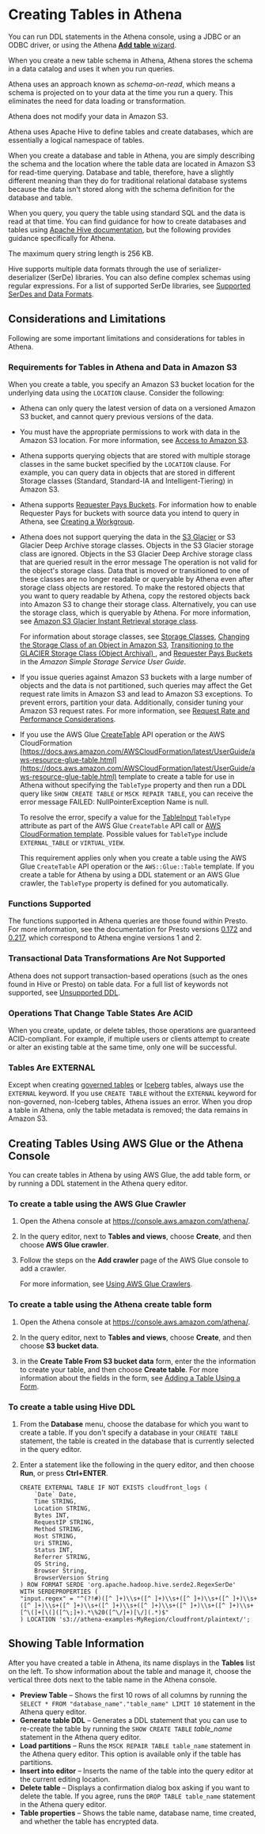 # Creating Tables in Athena<a name="creating-tables"></a>

You can run DDL statements in the Athena console, using a JDBC or an ODBC driver, or using the Athena [**Add table** wizard](#to-create-a-table-using-the-wizard)\.

When you create a new table schema in Athena, Athena stores the schema in a data catalog and uses it when you run queries\.

Athena uses an approach known as *schema\-on\-read*, which means a schema is projected on to your data at the time you run a query\. This eliminates the need for data loading or transformation\.

 Athena does not modify your data in Amazon S3\.

Athena uses Apache Hive to define tables and create databases, which are essentially a logical namespace of tables\. 

When you create a database and table in Athena, you are simply describing the schema and the location where the table data are located in Amazon S3 for read\-time querying\. Database and table, therefore, have a slightly different meaning than they do for traditional relational database systems because the data isn't stored along with the schema definition for the database and table\. 

When you query, you query the table using standard SQL and the data is read at that time\. You can find guidance for how to create databases and tables using [Apache Hive documentation](https://cwiki.apache.org/confluence/display/Hive/LanguageManual+DDL), but the following provides guidance specifically for Athena\.

The maximum query string length is 256 KB\.

Hive supports multiple data formats through the use of serializer\-deserializer \(SerDe\) libraries\. You can also define complex schemas using regular expressions\. For a list of supported SerDe libraries, see [Supported SerDes and Data Formats](supported-serdes.md)\.

## Considerations and Limitations<a name="creating-tables-considerations-and-limitations"></a>

Following are some important limitations and considerations for tables in Athena\.

### Requirements for Tables in Athena and Data in Amazon S3<a name="s3-considerations"></a>

When you create a table, you specify an Amazon S3 bucket location for the underlying data using the `LOCATION` clause\. Consider the following:
+ Athena can only query the latest version of data on a versioned Amazon S3 bucket, and cannot query previous versions of the data\.
+ You must have the appropriate permissions to work with data in the Amazon S3 location\. For more information, see [Access to Amazon S3](s3-permissions.md)\.
+ Athena supports querying objects that are stored with multiple storage classes in the same bucket specified by the `LOCATION` clause\. For example, you can query data in objects that are stored in different Storage classes \(Standard, Standard\-IA and Intelligent\-Tiering\) in Amazon S3\.
+  Athena supports [Requester Pays Buckets](https://docs.aws.amazon.com/AmazonS3/latest/dev/RequesterPaysBuckets.html)\. For information how to enable Requester Pays for buckets with source data you intend to query in Athena, see [Creating a Workgroup](workgroups-create-update-delete.md#creating-workgroups)\.
+ Athena does not support querying the data in the [S3 Glacier](https://docs.aws.amazon.com/AmazonS3/latest/dev/storage-class-intro.html#sc-glacier) or S3 Glacier Deep Archive storage classes\. Objects in the S3 Glacier storage class are ignored\. Objects in the S3 Glacier Deep Archive storage class that are queried result in the error message The operation is not valid for the object's storage class\. Data that is moved or transitioned to one of these classes are no longer readable or queryable by Athena even after storage class objects are restored\. To make the restored objects that you want to query readable by Athena, copy the restored objects back into Amazon S3 to change their storage class\. Alternatively, you can use the storage class, which is queryable by Athena\. For more information, see [Amazon S3 Glacier Instant Retrieval storage class](http://aws.amazon.com/s3/storage-classes/glacier/instant-retrieval/)\.

  For information about storage classes, see [Storage Classes](https://docs.aws.amazon.com/AmazonS3/latest/dev/storage-class-intro.html), [Changing the Storage Class of an Object in Amazon S3](https://docs.aws.amazon.com/AmazonS3/latest/dev/ChgStoClsOfObj.html), [Transitioning to the GLACIER Storage Class \(Object Archival\) ](https://docs.aws.amazon.com/AmazonS3/latest/dev/lifecycle-transition-general-considerations.html#before-deciding-to-archive-objects), and [Requester Pays Buckets](https://docs.aws.amazon.com/AmazonS3/latest/dev/RequesterPaysBuckets.html) in the *Amazon Simple Storage Service User Guide*\.
+ If you issue queries against Amazon S3 buckets with a large number of objects and the data is not partitioned, such queries may affect the Get request rate limits in Amazon S3 and lead to Amazon S3 exceptions\. To prevent errors, partition your data\. Additionally, consider tuning your Amazon S3 request rates\. For more information, see [Request Rate and Performance Considerations](https://docs.aws.amazon.com/AmazonS3/latest/dev/request-rate-perf-considerations.html)\.
+ If you use the AWS Glue [CreateTable](https://docs.aws.amazon.com/glue/latest/webapi/API_CreateTable.html) API operation or the AWS CloudFormation [https://docs.aws.amazon.com/AWSCloudFormation/latest/UserGuide/aws-resource-glue-table.html](https://docs.aws.amazon.com/AWSCloudFormation/latest/UserGuide/aws-resource-glue-table.html) template to create a table for use in Athena without specifying the `TableType` property and then run a DDL query like `SHOW CREATE TABLE` or `MSCK REPAIR TABLE`, you can receive the error message FAILED: NullPointerException Name is null\. 

  To resolve the error, specify a value for the [TableInput](https://docs.aws.amazon.com/glue/latest/webapi/API_TableInput.html) `TableType` attribute as part of the AWS Glue `CreateTable` API call or [AWS CloudFormation template](https://docs.aws.amazon.com/AWSCloudFormation/latest/UserGuide/aws-properties-glue-table-tableinput.html)\. Possible values for `TableType` include `EXTERNAL_TABLE` or `VIRTUAL_VIEW`\.

  This requirement applies only when you create a table using the AWS Glue `CreateTable` API operation or the `AWS::Glue::Table` template\. If you create a table for Athena by using a DDL statement or an AWS Glue crawler, the `TableType` property is defined for you automatically\. 

### Functions Supported<a name="hive-ddl-functions-supported"></a>

The functions supported in Athena queries are those found within Presto\. For more information, see the documentation for Presto versions [0\.172](https://prestodb.io/docs/0.172/functions.html) and [0\.217](https://prestodb.io/docs/0.217/functions.html), which correspond to Athena engine versions 1 and 2\.

### Transactional Data Transformations Are Not Supported<a name="transactional-data-transformations-are-not-supported"></a>

Athena does not support transaction\-based operations \(such as the ones found in Hive or Presto\) on table data\. For a full list of keywords not supported, see [Unsupported DDL](unsupported-ddl.md)\.

### Operations That Change Table States Are ACID<a name="operations-that-change-table-states-are-acid"></a>

When you create, update, or delete tables, those operations are guaranteed ACID\-compliant\. For example, if multiple users or clients attempt to create or alter an existing table at the same time, only one will be successful\.

### Tables Are EXTERNAL<a name="all-tables-are-external"></a>

Except when creating [governed tables](lf-governed-tables-creating.md) or [Iceberg](querying-iceberg-creating-tables.md) tables, always use the `EXTERNAL` keyword\. If you use `CREATE TABLE` without the `EXTERNAL` keyword for non\-governed, non\-Iceberg tables, Athena issues an error\. When you drop a table in Athena, only the table metadata is removed; the data remains in Amazon S3\.

## Creating Tables Using AWS Glue or the Athena Console<a name="creating-tables-how-to"></a>

You can create tables in Athena by using AWS Glue, the add table form, or by running a DDL statement in the Athena query editor\.

### To create a table using the AWS Glue Crawler<a name="to-create-a-table-using-the-aws-glue-data-catalog"></a>

1. Open the Athena console at [https://console\.aws\.amazon\.com/athena/](https://console.aws.amazon.com/athena/home)\.

1. In the query editor, next to **Tables and views**, choose **Create**, and then choose **AWS Glue crawler**\. 

1. Follow the steps on the **Add crawler** page of the AWS Glue console to add a crawler\. 

   For more information, see [Using AWS Glue Crawlers](glue-best-practices.md#schema-crawlers)\.

### To create a table using the Athena create table form<a name="to-create-a-table-using-the-wizard"></a>

1. Open the Athena console at [https://console\.aws\.amazon\.com/athena/](https://console.aws.amazon.com/athena/home)\.

1. In the query editor, next to **Tables and views**, choose **Create**, and then choose **S3 bucket data\.**

1. in the **Create Table From S3 bucket data** form, enter the the information to create your table, and then choose **Create table**\. For more information about the fields in the form, see [Adding a Table Using a Form](data-sources-glue.md#data-sources-glue-manual-table)\.

### To create a table using Hive DDL<a name="to-create-a-table-using-hive-ddl"></a>

1. From the **Database** menu, choose the database for which you want to create a table\. If you don't specify a database in your `CREATE TABLE` statement, the table is created in the database that is currently selected in the query editor\.

1. Enter a statement like the following in the query editor, and then choose **Run**, or press **Ctrl\+ENTER**\.

   ```
   CREATE EXTERNAL TABLE IF NOT EXISTS cloudfront_logs (
       `Date` Date,
       Time STRING,
       Location STRING,
       Bytes INT,
       RequestIP STRING,
       Method STRING,
       Host STRING,
       Uri STRING,
       Status INT,
       Referrer STRING,
       OS String,
       Browser String,
       BrowserVersion String
   ) ROW FORMAT SERDE 'org.apache.hadoop.hive.serde2.RegexSerDe'
   WITH SERDEPROPERTIES (
   "input.regex" = "^(?!#)([^ ]+)\\s+([^ ]+)\\s+([^ ]+)\\s+([^ ]+)\\s+([^ ]+)\\s+([^ ]+)\\s+([^ ]+)\\s+([^ ]+)\\s+([^ ]+)\\s+([^ ]+)\\s+[^\(]+[\(]([^\;]+).*\%20([^\/]+)[\/](.*)$"
   ) LOCATION 's3://athena-examples-MyRegion/cloudfront/plaintext/';
   ```

## Showing Table Information<a name="creating-tables-showing-table-information"></a>

After you have created a table in Athena, its name displays in the **Tables** list on the left\. To show information about the table and manage it, choose the vertical three dots next to the table name in the Athena console\. 
+ **Preview Table** – Shows the first 10 rows of all columns by running the `SELECT * FROM "database_name"."table_name" LIMIT 10` statement in the Athena query editor\.
+ **Generate table DDL** – Generates a DDL statement that you can use to re\-create the table by running the `SHOW CREATE TABLE` *table\_name* statement in the Athena query editor\.
+ **Load partitions** – Runs the `MSCK REPAIR TABLE table_name` statement in the Athena query editor\. This option is available only if the table has partitions\. 
+ **Insert into editor** – Inserts the name of the table into the query editor at the current editing location\.
+ **Delete table** – Displays a confirmation dialog box asking if you want to delete the table\. If you agree, runs the `DROP TABLE table_name` statement in the Athena query editor\.
+ **Table properties** – Shows the table name, database name, time created, and whether the table has encrypted data\.